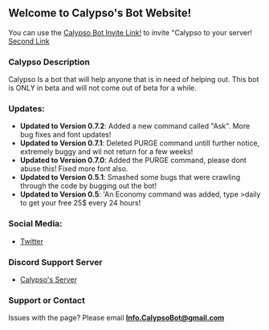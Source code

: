 ## Welcome to Calypso's Bot Website!

You can use the [Calypso Bot Invite Link!](https://discordapp.com/oauth2/authorize?client_id=439971721173270530&scope=bot) to invite "Calypso to your server!
[Second Link](https://discordapp.com/oauth2/authorize?client_id=439971721173270530&scope=bot)



### Calypso Description

Calypso Is a bot that will help anyone that is in need of helping out. This bot is ONLY in beta and will not come out of beta for a while.



### Updates:
- **Updated to Version 0.7.2**: Added a new command called "Ask". More bug fixes and font updates!
 - **Updated to Version 0.7.1**: Deleted PURGE command untill further notice, extremely buggy and wil not return for a few weeks!
 - **Updated to Version 0.7.0**: Added the PURGE command, please dont abuse this! Fixed more font also.
 - **Updated to Version 0.5.1**:  Smashed some bugs that were crawling through the code by bugging out the bot!
 - **Updated to Version 0.5**:  'An Economy command was added, type >daily to get your free 25$ every 24 hours!

### Social Media:
- [Twitter](https://twitter.com/CalypsoBot)




### Discord Support Server
- [Calypso's Server](https://discord.gg/yds582b)




### Support or Contact

Issues with the page? Please email **Info.CalypsoBot@gmail.com**
